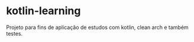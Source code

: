# kotlin-learning
Projeto para fins de aplicação de estudos com kotlin, clean arch e também testes.

 